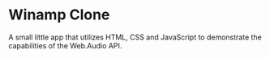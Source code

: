 # Winamp Clone

A small little app that utilizes HTML, CSS and JavaScript to demonstrate the capabilities of the Web.Audio API.

